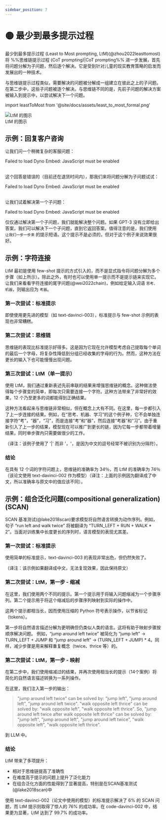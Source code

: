 ```yaml
---
sidebar_position: 7
---
```


# 🟡 最少到最多提示过程

最少到最多提示过程 (Least to Most prompting, LtM)(@zhou2022leasttomost) 将 %%思维链提示过程 (CoT prompting)|CoT prompting%% 进一步发展，首先将问题分解为子问题，然后逐个解决。它是受到针对儿童的现实教育策略的启发而发展出的一种技术。

与思维链提示过程类似，需要解决的问题被分解成一组建立在彼此之上的子问题。在第二步中，这些子问题被逐个解决。与思维链不同的是，先前子问题的解决方案被输入到提示中，以尝试解决下一个问题。

import leastToMost from '@site/docs/assets/least_to_most_formal.png'

<div style={{textAlign: 'center'}}>
  <img src={leastToMost} style={{width: "600px"}}
        alt="LtM 的图示" />
</div>

<div style={{textAlign: 'center'}}>
   LtM 的图示
</div>

## 示例：回复客户咨询

让我们问一个稍微复杂的客服问题：

<div trydyno-embed="" openai-model="text-davinci-003" initial-prompt="客户咨询:\n我在3月1日购买了你们 Arnold 系列的一件T恤。我看到它有折扣，所以买了一件原价为 30 美元的衬衫，打了 6 折。我发现你们现在有一个新的T恤折扣活动，50% off。我想知道我是否可以退货，同时拥有足够的店内积分来购买两件你们的T恤？\n\n指令:\n你是一名客户服务代表，负责友好地回复客户的查询。退货在 30 天内允许。今天是 3 月 29 日。目前所有衬衫都有 50% 的折扣。你的店里衬衫价格在 18-100 美元之间。请勿编造任何关于折扣政策的信息。" initial-response="尊敬的客户，\n感谢您购买我们的 Arnold 系列T恤。我们很高兴能为您提供服务。\n\n很遗憾，我们不能接受您的退货，因为您已经超过了我们的30天退货政策。但是，我们现在正在举行一个特别的T恤折扣活动，所有T恤都有50％的折扣。您可以使用您的店内积分来购买两件T恤" max-tokens="256" box-rows="16" model-temp="0" top-p="0">
    <noscript>Failed to load Dyno Embed: JavaScript must be enabled</noscript>
</div>

<br/>这个回答是错误的（目前还在退货时间内），那我们来将问题分解为子问题试试：

<div trydyno-embed="" openai-model="text-davinci-003" initial-prompt="客户咨询:\n我在3月1日购买了你们 Arnold 系列的一件T恤。我看到它有折扣，所以买了一件原价为 30 美元的衬衫，打了 6 折。我发现你们现在有一个新的T恤折扣活动，50% off。我想知道我是否可以退货，同时拥有足够的店内积分来购买两件你们的T恤？\n\n指令:\n你是一名客户服务代表，负责友好地回复客户的查询。退货在 30 天内允许。今天是 3 月 29 日。目前所有衬衫都有 50% 的折扣。你的店里衬衫价格在 18-100 美元之间。请勿编造任何关于折扣政策的信息。\n在回答这个问题之前，必须解决哪些子问题？" initial-response="1.客户购买衬衫的日期；\n2.当前的折扣活动；\n3.店内衬衫的价格范围；\n4.客户是否有足够的店内积分；\n5.客户退货的政策。" max-tokens="256" box-rows="12" model-temp="0" top-p="0">
    <noscript>Failed to load Dyno Embed: JavaScript must be enabled</noscript>
</div>

<br/>让我们试着解决第一个子问题：

<div trydyno-embed="" openai-model="text-davinci-003" initial-prompt="客户咨询:\n我在3月1日购买了你们 Arnold 系列的一件T恤。我看到它有折扣，所以买了一件原价为 30 美元的衬衫，打了 6 折。我发现你们现在有一个新的T恤折扣活动，50% off。我想知道我是否可以退货，同时拥有足够的店内积分来购买两件你们的T恤？\n\n指令:\n你是一名客户服务代表，负责友好地回复客户的查询。退货在 30 天内允许。今天是 3 月 29 日。目前所有衬衫都有 50% 的折扣。你的店里衬衫价格在 18-100 美元之间。请勿编造任何关于折扣政策的信息。\n确定客户是否在30天的退货期内。让我们一步一步来。" initial-response="尊敬的客户，非常感谢您对 Arnold 系列的支持！我们很高兴地向您提供服务。我们的退货政策是，客户可以在购买商品的 30 天内进行退货。由于您是在 3 月 1 日购买的，所以您仍然在退货期内，可以退货。\n\n此外，我们目前正在举行一个 50% 的折扣活动，您可以使用您的店内积分购买两件 Arnold 系列的 T 恤。我们的衬衫价格在 18-100 美元之间，您可以根据自己的需求选择合适的衬衫。\n\n如果您有任何其他问题，请随时与我们联系。我们将竭诚为您服务！" max-tokens="512" box-rows="19" model-temp="0" top-p="0">
    <noscript>Failed to load Dyno Embed: JavaScript must be enabled</noscript>
</div>

仅仅通过解决第一个子问题，我们就能解决整个问题。如果 GPT-3 没有立即给出答案，我们可以解决下一个子问题，直到它返回答案。值得注意的是，我们使用 `让我们一步一步来` 的提示短语。这个提示不是必须的，但对于这个例子来说效果很好。


## 示例：字符连接

LtM 最初是使用 few-shot 提示的方式引入的，而不是显式指令将问题分解为多个步骤（如上所示）。除此之外，有时也可以使用单一提示而不是提示链来实现它。让我们来看看字符连接的尾字问题(@wei2022chain)，例如给定输入词语 `思考、机器`，则输出应为 `考器`。

### 第一次尝试：标准提示

即使使用更先进的模型（如 text-davinci-003），标准提示与 few-shot 示例的表现也非常糟糕。

<div trydyno-embed="" openai-model="text-davinci-003"
     initial-prompt="Q: 思考、机器\nA: 考器\n\nQ: 学习、推理、归纳\nA: 习理纳\n\nQ: 人工、智能\nA: 工能\n\nQ: 转化器、语言、视觉\nA: 器言觉\n\nQ: 张三、李四、手机、钱包\nA:"
     initial-response="三四手钱"
     max-tokens="256" box-rows="18"
     model-temp="0.2" ></div>

### 第二次尝试：思维链

思维链的表现比标准提示好得多。这是因为它现在允许模型考虑自己提取每个单词的最后一个字母，将复杂性降低到分组已经收集的字母的行为。然而，这种方法在更长的输入下也可能慢慢出现问题。

<div trydyno-embed="" openai-model="text-davinci-003"
     initial-prompt="Q: 思考、机器\nA: '思考'的尾字是'考'，'机器'的尾字是'器'，所以答案是'考器'\n\nQ: 学习、推理、归纳\nA: '学习'的尾字是'习'，'推理'的尾字是'理'，'归纳'的尾字是'纳'，所以答案是'习理纳'\n\nQ: 转化器、语言、视觉\nA: '转化器'的尾字是'器'，'语言'的尾字是'言'，'视觉'的尾字是'觉'，所以答案是'器言觉'\n\nQ: 张三、李四、手机、钱包\nA: "
     initial-response="'张三'的尾字是'三'，'李四'的尾字是'四'，'手机'的尾字是'机'，'钱包'的尾字是'包'，所以答案是'三四机包'"
     max-tokens="256" box-rows="18"
     model-temp="0.2" ></div>

### 第三次尝试：LtM（单一提示）

使用 LtM，我们通过重新表述先前串联的结果来增强思维链的概念。这种做法使得每个步骤变的简单，即每次只需要连接一个字符。这种方法带来了非常好的效果，12 个乃至更多的词都能得到正确结果。

这种方法看起来与思维链非常相似，但在概念上大有不同。在这里，每一步都引入了上一步连接的结果。例如，在“思考、机器、学习”的这个例子种，它不会单独连接字符“考”，“器”，“习”，而是连接“考”和“器”，然后连接“考器”和“习”。由于重新引入了上一步的结果，模型现在可以推广到更长的链，因为它每一步都带着增量结果，同时单步骤内只需要做很少的工作。

<div trydyno-embed="" openai-model="text-davinci-003"
     initial-prompt="Q: 思考|机器\nA: '思考'的最后一个字母是'考'，'机器'的最后一个字母是'器'。将'考'和'器'串联起来就得到'考器'。所以'思考|机器'的输出结果是'考器'。\n\nQ: 思考|机器|学习\nA: '思考|机器'输出结果是'考器'，'学习'的最后一个字母是'习'。将'考器'和'习'串联起来就得到'考器习'。所以'思考|机器|学习'的输出结果是'考器习'。\n\nQ: 转化器|语言\nA: '转化器'的最后一个字母是'器'，'语言'的最后一个字母是'言'。将'器'和'言'串联起来就得到'器言'。所以'转化器|语言'的输出结果是'器言'。\n\nQ: 转化器|语言|视觉\nA: '转化器|语言'的输出结果是'器言'，'视觉'的最后一个字母是'觉'。将'器言'和'觉'串联起来就得到'器言觉'。所以'转化器|语言|视觉'的输出结果是'器言觉'。\n\nQ: 张三|李四|手机|钱包|钥匙|房子|汽车|电脑|书|电视|可乐|雪碧|橘猫\nA: "
     initial-response="'张三|李四'的输出结果是'三四'，'手机|钱包'的输出结果是'机包'，'钥匙|房子'的输出结果是'匙子'，'汽车|电脑'的输出结果是'车脑'，'书|电视'的输出结果是'书视'，'可乐|雪碧'的输出结果是'乐碧'，'橘猫'的输出结果是'猫'。将这些输出结果串联起来就得到'三四机包匙子车脑书视乐碧猫'。所以'张三|李四|手机|钱包|钥匙|房子|汽车|电脑|书|电视|可乐|雪碧|橘猫'的输出结果是'三四机包匙子车脑书视乐碧猫'。"
     max-tokens="1024" box-rows="18"
     model-temp="0.2" ></div>
（译注：该例子使用了 '|' 而非 '，'，是因为中文的逗号经常不被识别为分隔符）。
     

### 结论

在具有 12 个词的字符问题上，思维链的准确率为 34％，而 LtM 的准确率为 74％（该论文使用 text-davinci-002 作为模型）（译注：上面的示例因为翻译成了中文，所以准确率与原文中的值应该不同）。


## 示例：组合泛化问题(compositional generalization) (SCAN)

SCAN 基准测试(@lake2018scan)要求模型将自然语言转换为动作序列。例如，句子 “run left and walk twice” 将被翻译为 “TURN_LEFT + RUN + WALK * 2”。当面对训练集中长度更长的序列时，语言模型的表现尤其差。

### 第一次尝试：标准提示

使用简单的标准提示，text-davinci-003 的表现非常出色，但仍然失败了。

<div trydyno-embed="" openai-model="text-davinci-003"
     initial-prompt="Q: turn left\nA: TURN LEFT\n\nQ: turn right\nA: TURN RIGHT\n\nQ: jump left\nA: TURN LEFT &#43; JUMP\n\nQ: run right\nA: TURN RIGHT &#43; RUN\n\nQ: look twice\nA: LOOK * 2\n\nQ: run and look twice\nA: RUN &#43; LOOK * 2\n\nQ: jump right thrice\nA: (TURN RIGHT &#43; JUMP) * 3\n\nQ: walk after run\nA: RUN &#43; WALK\n\nQ: turn opposite left\nA: TURN LEFT * 2\n\nQ: turn around left\nA: TURN LEFT * 4\n\nQ: turn opposite right\nA: TURN RIGHT * 2\n\nQ: turn around right\nA: TURN RIGHT * 4\n\nQ: walk opposite left\nA: TURN LEFT * 2 &#43; WALK\n\nQ: walk around left\nA: (TURN LEFT &#43; WALK) * 4\n\nQ: &#34;jump around left twice after walk opposite left thrice&#34; \nA:"
     initial-response="(TURN LEFT * 2 + WALK) * 3 + (TURN LEFT + JUMP) * 2"
     max-tokens="512" box-rows="18"
     model-temp="0.2" ></div>

（译注：该示例如果翻译成中文，无法复现效果，因此保持原文）

### 第二次尝试：LtM，第一步 - 缩减

在这里，我们使用两个不同的提示。第一个提示用于将输入问题缩减为一个步骤序列。第二个提示用于将这个缩减后的步骤序列映射到实际的操作中。

这两个提示都相当长，因而使用压缩的 Python 符号表示操作，以节省标记（tokens）。

第一步将自然语言描述分解为更明确但仍类似人类的语言。这将有助于映射步骤按顺序解决问题。
例如，“jump around left twice” 被简化为 “jump left” -> TURN_LEFT + JUMP 和 “jump around left” -> (TURN_LEFT + JUMP) * 4。同样，减少步骤是用来解释重复概念（twice、thrice 等）的。

<div trydyno-embed="" openai-model="text-davinci-003"
     initial-prompt="Q: look right after look twice\nA: &#34;look right after look twice&#34; can be solved by: &#34;look right&#34;, &#34;look twice&#34;.\n\nQ: jump opposite right thrice and walk\nA: &#34;jump opposite right thrice&#34; can be solved by: &#34;jump opposite right&#34;, &#34;jump opposite right thrice&#34;. &#34;walk&#34; can be solved by: &#34;walk&#34;. So, &#34;jump opposite right thrice and walk&#34; can be solved by: &#34;jump opposite right&#34;, &#34;jump opposite right thrice&#34;, &#34;walk&#34;.\n\nQ: run left twice and run right\nA: &#34;run left twice&#34; can be solved by: &#34;run left&#34;, &#34;run left twice&#34;. &#34;run right&#34; can be solved by &#34;run right&#34;. So, &#34;run left twice and run right&#34; can.be solved by: &#34;run left&#34;, &#34;run left twice&#34;, &#34;run right&#34;.\n\nQ: run opposite right\nA: &#34;run opposite right&#34; can be solved by &#34;run opposite right&#34;.\n\nQ: look opposite right thrice after walk\nA: &#34;look opposite right thrice&#34; can be solved by: &#34;look opposite right&#34;, &#34;look opposite right thrice&#34;. &#34;walk&#34; can be solved by &#34;walk&#34;. So, &#34;look opposite right thrice after walk&#34; can be solved by: &#34;look opposite right&#34;, &#34;look opposite right thrice&#34;, &#34;walk&#34;.\n\nQ: jump around right\nA: &#34;jump around right&#34; can be solved by: &#34;jump right&#34;, &#34;jump around right&#34;. So, &#34;jump around right&#34; can be solved by: &#34;jump right&#34;, &#34;jump around right&#34;.\n\nQ: look around right thrice and walk\nA: &#34;look around right thrice&#34; can be solved by: &#34;look right&#34;, &#34;look around right&#34;, &#34;look around right thrice&#34;. &#34;walk&#34; can be solved by &#34;walk&#34;. So, &#34;look around right thrice and walk&#34; can be solved by: &#34;look right&#34;, &#34;look around right&#34;, &#34;look around right thrice&#34;, &#34;walk&#34;.\n\nQ: turn right after run right thrice\nA: &#34;turn right&#34; can be solved by: &#34;turn right&#34;. &#34;run right thrice&#34; can be solved by: &#34;run right&#34;, &#34;run right thrice&#34;. So, &#34;turn right after run right thrice&#34; can be solved by: &#34;turn right&#34;, &#34;run right&#34;, &#34;run right thrice&#34;.\n\nQ: jump around left twice after walk opposite left thrice\nA:"
     initial-response="&#34;jump around left twice&#34; can be solved by: &#34;jump left&#34;, &#34;jump around left&#34;, &#34;jump around left twice&#34;. &#34;walk opposite left thrice&#34; can be solved by: &#34;walk opposite left&#34;, &#34;walk opposite left thrice&#34;. So, &#34;jump around left twice after walk opposite left thrice&#34; can be solved by: &#34;jump left&#34;, &#34;jump around left&#34;, &#34;jump around left twice&#34;, &#34;walk opposite left&#34;, &#34;walk opposite left thrice&#34;."
     max-tokens="256" box-rows="18"
     model-temp="0.2" ></div>

### 第二次尝试：LtM，第一步 - 映射

在第二步中，我们使用缩减过的结果，并再次使用相当长的提示（14个案例）将简化的自然语言描述转换为一系列操作。

在这里，我们注入第一步的输出：

> "jump around left twice" can be solved by: "jump left", "jump around left", "jump around left twice". "walk opposite left thrice" can be solved by: "walk opposite left", "walk opposite left thrice". So, "jump around left twice after walk opposite left thrice" can be solved by: "jump left", "jump around left", "jump around left twice", "walk opposite left", "walk opposite left thrice".

到 LLM 中。

<div trydyno-embed="" openai-model="text-davinci-003"
     initial-prompt="Q: turn left\nA: &#34;turn left&#34; outputs &#34;TURN LEFT&#34;.\n\nQ: turn right\nA: &#34;turn right&#34; outputs &#34;TURN RIGHT&#34;.\n\nQ: jump left\nA: The output of &#34;jump left&#34; concatenates: the output of &#34;turn left&#34;, the output of &#34;jump&#34;. &#34;turn left&#34; outputs &#34;TURN LEFT&#34;. &#34;jump&#34; outputs &#34;JUMP&#34;. So concatenating the output of &#34;turn left&#34; and the out- put of &#34;jump&#34; leads to &#34;TURN LEFT&#34; &#43; &#34;JUMP&#34;. So the output of &#34;jump left&#34; is &#34;TURN LEFT&#34; &#43; &#34;JUMP&#34;.\n\nQ: run right\nA: The output of &#34;run right&#34; concatenates: the output of &#34;turn right&#34;, the output of &#34;run&#34;. &#34;turn right&#34; outputs &#34;TURN RIGHT&#34;. &#34;run&#34; outputs &#34;RUN&#34;. So concatenating the output of &#34;turn right&#34; and the output of &#34;run&#34; leads to &#34;TURN RIGHT&#34; &#43; &#34;RUN&#34;. So the output of &#34;run right&#34; is &#34;TURN RIGHT&#34; &#43; &#34;RUN&#34;.\n\nQ: look twice\nA: The output of &#34;look twice&#34; concatenates: the output of &#34;look&#34;, the output of &#34;look&#34;. &#34;look&#34; outputs &#34;LOOK&#34;. So repeating the output of &#34;look&#34; two times leads to &#34;LOOK&#34; * 2. So the output of &#34;look twice&#34; is &#34;LOOK&#34; * 2.\n\nQ: run and look twice\nA: The output of &#34;run and look twice&#34; concatenates: the output of &#34;run&#34;, the output of &#34;look twice&#34;. &#34;run&#34; outputs &#34;RUN&#34;. &#34;look twice&#34; outputs &#34;LOOK&#34; * 2. So concatenating the output of &#34;run&#34; and the output of &#34;look twice&#34; leads to &#34;RUN&#34; &#43; &#34;LOOK&#34; * 2. So the output of &#34;run and look twice&#34; is &#34;RUN&#34; &#43; &#34;LOOK&#34; * 2.\n\nQ: jump right thrice\nA: The output of &#34;jump right thrice&#34; concatenates: the output of &#34;jump right&#34;, the output of &#34;jump right&#34;, the output of &#34;jump right&#34;. &#34;jump right&#34; outputs &#34;TURN RIGHT&#34; &#43; &#34;JUMP&#34;. So repeating the output of &#34;jump right&#34; three times leads to (&#34;TURN RIGHT&#34; &#43; &#34;JUMP&#34;) * 3. So the output of &#34;jump right thrice&#34; is (&#34;TURN RIGHT&#34; &#43; &#34;JUMP&#34;) * 3.\n\nQ: walk after run\nA: The output of &#34;walk after run&#34; concatenates: the output of &#34;run&#34;, the output of &#34;walk&#34;. &#34;run&#34; outputs &#34;RUN&#34;. &#34;walk&#34; outputs &#34;WALK&#34;. So concatenating the output of &#34;run&#34; and the output of &#34;walk&#34; leads to &#34;RUN&#34; &#43; &#34;WALK&#34;. So the output of &#34;walk after run&#34; is &#34;RUN&#34; &#43; &#34;WALK&#34;.\n\nQ: turn opposite left\nA: The output of &#34;turn opposite left&#34; concatenates: the output of &#34;turn left&#34;, the output of &#34;turn left&#34;. &#34;turn left&#34; outputs &#34;TURN LEFT&#34;. So repeating the output of &#34;turn left&#34; twice leads to &#34;TURN LEFT&#34; * 2. So the output of &#34;turn opposite left&#34; is &#34;TURN LEFT&#34; * 2.\n\nQ: turn around left\nA: The output of &#34;turn around left&#34; concatenates: the output of &#34;turn left&#34;, the output of &#34;turn left&#34;, the output of &#34;turn left&#34;, the output of &#34;turn left&#34;. &#34;turn left&#34; outputs &#34;TURN LEFT&#34;. So repeating the output of &#34;turn left&#34; four times leads to &#34;TURN LEFT&#34; * 4. So the output of &#34;turn around left&#34; is &#34;TURN LEFT&#34; * 4.\n\nQ: turn opposite right\nA: The output of &#34;turn opposite right&#34; concatenates: the output of &#34;turn right&#34;, the output of &#34;turn right&#34;. &#34;turn right&#34; outputs &#34;TURN RIGHT&#34;. So repeating the output of &#34;turn right&#34; twice leads to &#34;TURN RIGHT&#34; * 2. So the output of &#34;turn opposite right&#34; is &#34;TURN RIGHT&#34; * 2.\n\nQ: turn around right\nA: The output of &#34;turn around right&#34; concatenates: the output of &#34;turn right&#34;, the output of &#34;turn right&#34;, the output of &#34;turn right&#34;, the output of &#34;turn right&#34;. &#34;turn right&#34; outputs &#34;TURN RIGHT&#34;. So repeating the output of &#34;turn right&#34; four times leads to &#34;TURN RIGHT&#34; * 4. So the output of &#34;turn around right&#34; is &#34;TURN RIGHT&#34; * 4.\n\nQ: walk opposite left\nA: The output of &#34;walk opposite left&#34; concatenates: the output of &#34;turn opposite left&#34;, the output of &#34;walk&#34;. &#34;turn opposite left&#34; outputs &#34;TURN LEFT&#34; * 2. &#34;walk&#34; outputs &#34;WALK&#34;. So concatenating the output of &#34;turn opposite left&#34; and the output of &#34;walk&#34; leads to &#34;TURN LEFT&#34; * 2 &#43; &#34;WALK&#34;. So the output of &#34;walk opposite left&#34; is &#34;TURN LEFT&#34; * 2 &#43; &#34;WALK&#34;.\n\nQ: walk around left\nA: The output of &#34;walk around left&#34; concatenates: the output of &#34;walk left&#34;, the output of &#34;walk left&#34;, the output of &#34;walk left&#34;, the output of &#34;walk left&#34;. &#34;walk left&#34; outputs &#34;TURN LEFT&#34; &#43; &#34;WALK&#34;. So repeating the output of &#34;walk around left&#34; four times leads to (&#34;TURN LEFT&#34; &#43; &#34;WALK&#34;) * 4. So the output of &#34;walk around left&#34; is (&#34;TURN LEFT&#34; &#43; &#34;WALK&#34;) * 4.\n\nQ: &#34;jump around left twice after walk opposite left thrice&#34; \nA:"
     initial-response="The output of &#34;jump around left twice after walk opposite left thrice&#34; concatenates: the output of &#34;walk opposite left thrice&#34;, the output of &#34;jump around left twice&#34;. &#34;walk opposite left thrice&#34; outputs &#34;TURN LEFT&#34; * 2 + &#34;WALK&#34; * 3. &#34;jump around left twice&#34; outputs (&#34;TURN LEFT&#34; + &#34;JUMP&#34;) * 4. So concatenating the output of &#34;walk opposite left thrice&#34; and the output of &#34;jump around left twice&#34; leads to &#34;TURN LEFT&#34; * 2 + &#34;WALK&#34; * 3 + (&#34;TURN LEFT&#34; + &#34;JUMP&#34;) * 4. So the output of &#34;jump around left twice after walk opposite left thrice&#34; is &#34;TURN LEFT&#34; * 2 + &#34;WALK&#34; * 3 + (&#34;TURN LEFT&#34; + &#34;JUMP&#34;) * 4."
     max-tokens="1024" box-rows="18"
     model-temp="0.2" ></div>

### 结论

LtM 带来了多项提升：
- 相对于思维链提高了准确性
- 在难度高于提示的问题上提升了泛化能力
- 在组合泛化方面的性能得到了显著提高，特别是在SCAN基准测试(@lake2018scan)中

使用 text-davinci-002（论文中使用的模型）的标准提示解决了 6% 的 SCAN 问题，而 LtM 提示则取得了惊人的 76% 的成功率。在 code-davinci-002 中，结果更为显著，LtM 达到了 99.7% 的成功率。